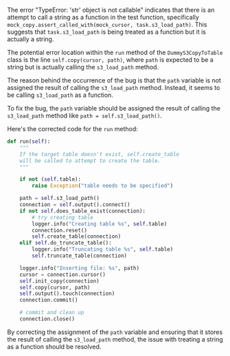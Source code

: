 The error "TypeError: 'str' object is not callable" indicates that there is an attempt to call a string as a function in the test function, specifically `mock_copy.assert_called_with(mock_cursor, task.s3_load_path)`. This suggests that `task.s3_load_path` is being treated as a function but it is actually a string.

The potential error location within the `run` method of the `DummyS3CopyToTable` class is the line `self.copy(cursor, path)`, where `path` is expected to be a string but is actually calling the `s3_load_path` method.

The reason behind the occurrence of the bug is that the `path` variable is not assigned the result of calling the `s3_load_path` method. Instead, it seems to be calling `s3_load_path` as a function.

To fix the bug, the `path` variable should be assigned the result of calling the `s3_load_path` method like `path = self.s3_load_path()`.

Here's the corrected code for the `run` method:

```python
def run(self):
    """
    If the target table doesn't exist, self.create_table
    will be called to attempt to create the table.
    """

    if not (self.table):
        raise Exception("table needs to be specified")

    path = self.s3_load_path()
    connection = self.output().connect()
    if not self.does_table_exist(connection):
        # try creating table
        logger.info("Creating table %s", self.table)
        connection.reset()
        self.create_table(connection)
    elif self.do_truncate_table():
        logger.info("Truncating table %s", self.table)
        self.truncate_table(connection)

    logger.info("Inserting file: %s", path)
    cursor = connection.cursor()
    self.init_copy(connection)
    self.copy(cursor, path)
    self.output().touch(connection)
    connection.commit()

    # commit and clean up
    connection.close()
```

By correcting the assignment of the `path` variable and ensuring that it stores the result of calling the `s3_load_path` method, the issue with treating a string as a function should be resolved.